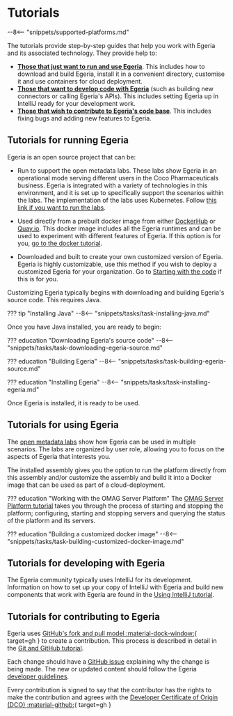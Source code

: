 <!-- SPDX-License-Identifier: CC-BY-4.0 -->
<!-- Copyright Contributors to the Egeria project. -->

# Tutorials

--8<-- "snippets/supported-platforms.md"

The tutorials provide step-by-step guides that help you work with Egeria and its associated technology.  They provide help to:

* **[Those that just want to run and use Egeria](#tutorials-for-running-egeria)**.  This includes how to download and build Egeria, install it in a convenient directory, customise it and use containers for cloud deployment.
* **[Those that want to develop code with Egeria](#tutorials-for-developing-with-egeria)** (such as building new connectors or calling Egeria's APIs).  This includes setting Egeria up in IntelliJ ready for your development work.
* **[Those that wish to contribute to Egeria's code base](#tutorials-for-contributing-to-egeria)**.  This includes fixing bugs and adding new features to Egeria.

## Tutorials for running Egeria

Egeria is an open source project that can be:

* Run to support the open metadata labs.  These labs show Egeria in an operational mode serving different users in the Coco Pharmaceuticals business.  Egeria is integrated with a variety of technologies in this environment, and it is set up to specifically support the scenarios within the labs.  The implementation of the labs uses Kubernetes.  Follow [this link if you want to run the labs](/education/open-metadata-labs/overview).

* Used directly from a prebuilt docker image from either [DockerHub](https://hub.docker.com/r/odpi/egeria) or [Quay.io](https://quay.io/repository/odpi/egeria).  This docker image includes all the Egeria runtimes and can be used to experiment with different features of Egeria.  If this option is for you, [go to the docker tutorial](/education/tutorials/docker-tutorial/overview).

* Downloaded and built to create your own customized version of Egeria.  Egeria is highly customizable, use this method if you wish to deploy a customized Egeria for your organization.  Go to [Starting with the code](#starting-with-the-code) if this is for you.

Customizing Egeria typically begins with downloading and building Egeria's source code.  This requires Java.

??? tip "Installing Java"
    --8<-- "snippets/tasks/task-installing-java.md"

Once you have Java installed, you are ready to begin:

??? education "Downloading Egeria's source code"
    --8<-- "snippets/tasks/task-downloading-egeria-source.md"

??? education "Building Egeria"
    --8<-- "snippets/tasks/task-building-egeria-source.md"

??? education "Installing Egeria"
    --8<-- "snippets/tasks/task-installing-egeria.md"

Once Egeria is installed, it is ready to be used.

## Tutorials for using Egeria

The [open metadata labs](/education/open-metadata-labs/overview) show how Egeria can be used in multiple scenarios.  The labs are organized by user role, allowing you to focus on the aspects of Egeria that interests you. 

The installed assembly gives you the option to run the platform directly from this assembly and/or customize the assembly and build it into a Docker image that can be used as part of a cloud-deployment.

??? education "Working with the OMAG Server Platform"
    The [OMAG Server Platform tutorial](/education/tutorials/omag-server-tutorial) takes you through the process of starting and stopping the platform; configuring, starting and stopping servers and querying the status of the platform and its servers.

??? education "Building a customized docker image"
    --8<-- "snippets/tasks/task-building-customized-docker-image.md"

## Tutorials for developing with Egeria

The Egeria community typically uses IntelliJ for its development.  Information on how to set up your copy of IntelliJ with Egeria and build new components that work with Egeria are found in the [Using IntelliJ tutorial](/education/tutorials/intellij-tutorial/overview).

## Tutorials for contributing to Egeria

Egeria uses [GitHub's fork and pull model :material-dock-window:](https://help.github.com/articles/about-collaborative-development-models/){ target=gh } to create a contribution. This process is described in detail in the [Git and GitHub tutorial](/education/tutorials/git-and-git-hub-tutorial/overview#using-git-and-github-when-making-a-contribution).

Each change should have a [GitHub issue](https://github.com/odpi/egeria/issues) explaining why the change is being made. The new or updated content should follow the Egeria [developer guidelines](/guides/contributor/guidelines).

Every contribution is signed to say that the contributor has the rights to make the contribution and agrees with the [Developer Certificate of Origin (DCO) :material-github:](https://github.com/odpi/egeria/blob/main/developer-resources/why-the-dco.md){ target=gh }



    
